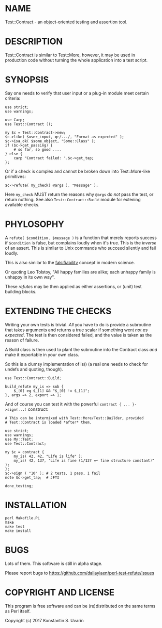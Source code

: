 # NAME

Test::Contract - an object-oriented testing and assertion tool.

# DESCRIPTION

Test::Contract is similar to Test::More, however, it may be used in
production code without turning the whole application into a test script.

# SYNOPSIS

Say one needs to verify that user input or a plug-in module
meet certain criteria:

    use strict;
    use warnings;

    use Carp;
    use Test::Contract ();

    my $c = Test::Contract->new;
    $c->like( $user_input, qr/.../, "Format as expected" );
    $c->isa_ok( $some_object, "Some::Class" );
    if ($c->get_passing) {
        # so far, so good ....
    } else {
        carp "Contract failed: ".$c->get_tap;
    };

Or if a check is complex and cannot be broken down into Test::More-like
primitives:

    $c->refute( my_check( @args ), "Message" );

Here `my_check` MUST return the reasons why `@args` do *not* pass the test,
or return nothing.
See also `Test::Contract::Build` module for extening available checks.

# PHYLOSOPHY

A `refute( $condition, $message )` is a function that merely reports success
if `$condition` is false, but complains loudly when it's true.
This is the *inverse* of an assert.
This is similar to Unix commands who succeed silently and fail loudly.

This is also similar to the
[falsifiability](https://en.wikipedia.org/wiki/Falsifiability)
concept in modern science.

Or quoting Leo Tolstoy,
"All happy families are alike; each unhappy family is unhappy in its own way".

These *refute*s may be then applied as either assertions, or (unit) test
building blocks.

# EXTENDING THE CHECKS

Writing your own tests is trivial. *All* you have to do is provide a subroutine
that takes arguments and returns a true scalar if something went *not as
expected*. The test is then considered failed, and the value is taken as the
reason of failure.

A Build class is then used to plant the subroutine into the Contract class
*and* make it exportable in your own class.

So this is a clumsy implementation of is()
(a real one needs to check for undefs and quoting, though).

    use Test::Contract::Build;

    build_refute my_is => sub {
        $_[0] eq $_[1] && "$_[0] != $_[1]";
    }, args => 2, export => 1;

And of course you can test it with the powerful `contract { ... }->sign(...)`
construct:

    # This can be intermixed with Test::More/Test::Builder, provided
    # Test::Contract is loaded *after* them.

    use strict;
    use warnings;
    use My::Test;
    use Test::Contract;

    my $c = contract {
        my_is( 42, 42, "Life is life" );
        my_is( 42, 137, "Life is fine (1/137 =~ fine structure constant)" );
    };
    $c->sign ( "10" ); # 2 tests, 1 pass, 1 fail
    note $c->get_tap;  # JFYI

    done_testing;

# INSTALLATION

    perl Makefile.PL
    make
    make test
    make install

# BUGS

Lots of them. This software is still in alpha stage.

Please report bugs to https://github.com/dallaylaen/perl-test-refute/issues

# COPYRIGHT AND LICENSE

This program is free software and can be (re)distributed on the same terms
as Perl itself.

Copyright (c) 2017 Konstantin S. Uvarin
